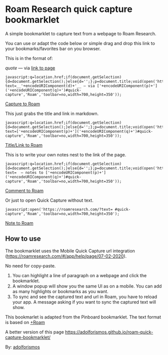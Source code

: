 # Roam Research quick capture bookmarklet
A simple bookmarklet to capture text from a webpage to Roam Research.

You can use or adapt the code below or simple drag and drop this link to your bookmarks/favorites bar on you browser.

This is in the format of:

_quote_ — via [link to page](https://google.com)

```
javascript:q=location.href;if(document.getSelection){d=document.getSelection();}else{d='';};p=document.title;void(open('https://roamresearch.com?text=__'+encodeURIComponent(d)+'__ — via ['+encodeURIComponent(p)+']('+encodeURIComponent(q)+')#quick-capture','Roam','toolbar=no,width=700,height=350'));
```

<a href="javascript:q%3Dlocation.href%3Bif%28document.getSelection%29%7Bd%3Ddocument.getSelection%28%29%3B%7Delse%7Bd%3D%27%27%3B%7D%3Bp%3Ddocument.title%3Bvoid%28open%28%27https%3A%2F%2Froamresearch.com%3Ftext%3D__%27%2BencodeURIComponent%28d%29%2B%27__%20%E2%80%94%20via%20%5B%27%2BencodeURIComponent%28p%29%2B%27%5D%28%27%2BencodeURIComponent%28q%29%2B%27%29%23quick-capture%27%2C%27Roam%27%2C%27toolbar%3Dno%2Cwidth%3D700%2Cheight%3D350%27%29%29%3B">Capture to Roam</a>

This just grabs the title and link in markdown.

```
javascript:q=location.href;if(document.getSelection){d=document.getSelection();}else{d='';};p=document.title;void(open('https://roamresearch.com?text=['+encodeURIComponent(p)+']('+encodeURIComponent(q)+')#quick-capture','Roam','toolbar=no,width=700,height=350'));
```
<a href="javascript:q%3Dlocation.href%3Bif%28document.getSelection%29%7Bd%3Ddocument.getSelection%28%29%3B%7Delse%7Bd%3D%27%27%3B%7D%3Bp%3Ddocument.title%3Bvoid%28open%28%27https%3A%2F%2Froamresearch.com%3Ftext%3D%5B%27%2BencodeURIComponent%28p%29%2B%27%5D%28%27%2BencodeURIComponent%28q%29%2B%27%29%23quick-capture%27%2C%27Roam%27%2C%27toolbar%3Dno%2Cwidth%3D700%2Cheight%3D350%27%29%29%3B">Title/Link to Roam</a>

This is to write your own notes nest to the link of the page.

```
javascript:q=location.href;if(document.getSelection){d=document.getSelection();}else{d='';};p=document.title;void(open('https://roamresearch.com?text=  — notes to ['+encodeURIComponent(p)+']('+encodeURIComponent(q)+')#quick-capture','Roam','toolbar=no,width=700,height=350'));
```
<a href="javascript:q%3Dlocation.href%3Bif%28document.getSelection%29%7Bd%3Ddocument.getSelection%28%29%3B%7Delse%7Bd%3D%27%27%3B%7D%3Bp%3Ddocument.title%3Bvoid%28open%28%27https%3A%2F%2Froamresearch.com%3Ftext%3D++%E2%80%94+notes+to+%5B%27%2BencodeURIComponent%28p%29%2B%27%5D%28%27%2BencodeURIComponent%28q%29%2B%27%29%23quick-capture%27%2C%27Roam%27%2C%27toolbar%3Dno%2Cwidth%3D700%2Cheight%3D350%27%29%29%3B">Comment to Roam</a>

Or just to open Quick Capture without text.

```
javascript:open('https://roamresearch.com/?text= #quick-capture','Roam','toolbar=no,width=700,height=350');
```
<a href="javascript:open%28%27https%3A%2F%2Froamresearch.com%2F%3Ftext%3D+%23quick-capture%27%2C%27Roam%27%2C%27toolbar%3Dno%2Cwidth%3D700%2Cheight%3D350%27%29%3B">Note to Roam</a>


## How to use

The bookmarklet uses the Mobile Quick Capture url integration (https://roamresearch.com/#/app/help/page/07-02-2020).

No need for copy-paste.

1. You can highlight a line of paragraph on a webpage and click the bookmarklet. 
2. A window popup will show you the same UI as on a mobile. You can add as many highlights or bookmarks as you want. 
3. To sync and see the captured text and url in Roam, you have to reload your app. A message asking if you want to sync the captured text will show.

This bookmarlet is adapted from the Pinboard bookmarklet. The text format is based on [+Roam](https://chrome.google.com/webstore/detail/%20roam/ekdmipoabmcjmlonhcdoijilfdoomjbm)

A better version of this page https://adolforismos.github.io/roam-quick-capture-bookmarklet/

By: [adolforismos](https://medium.com/@adolforismos)
